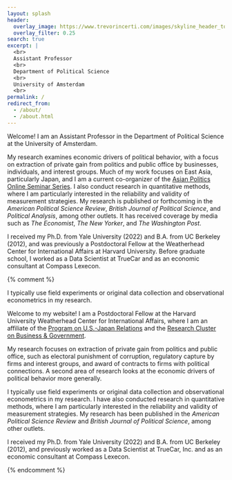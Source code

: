 ```yaml
---
layout: splash
header:
  overlay_image: https://www.trevorincerti.com/images/skyline_header_tokyo.jpg
  overlay_filter: 0.25
search: true
excerpt: |
  <br>
  Assistant Professor
  <br>
  Department of Political Science
  <br>
  University of Amsterdam
  <br>
permalink: /
redirect_from: 
  - /about/
  - /about.html
---
```


Welcome! I am an Assistant Professor in the Department of Political Science at the University of Amsterdam. 

My research examines economic drivers of political behavior, with a focus on extraction of private gain from politics and public office by businesses, individuals, and interest groups. Much of my work focuses on East Asia, particularly Japan, and I am a current co-organizer of the [Asian Politics Online Seminar Series](https://aposs.cc). I also conduct research in quantitative methods, where I am particularly interested in the reliability and validity of measurement strategies. My research is published or forthcoming in the *American Political Science Review*, *British Journal of Political Science*, and *Political Analysis*, among other outlets. It has received coverage by media such as *The Economist*, *The New Yorker*, and *The Washington Post*.

I received my Ph.D. from Yale University (2022) and B.A. from UC Berkeley (2012), and was previously a Postdoctoral Fellow at the Weatherhead Center for International Affairs at Harvard University. Before graduate school, I worked as a Data Scientist at TrueCar and as an economic consultant at Compass Lexecon.


{% comment %}






I typically use field experiments or original data collection and observational econometrics in my research.

  
 Welcome to my website! I am a Postdoctoral Fellow at the Harvard University Weatherhead Center for International Affairs, where I am an affiliate of the [Program on U.S.-Japan Relations](https://programs.wcfia.harvard.edu/us-japan) and the [Research Cluster on Business & Government](https://projects.iq.harvard.edu/wrc22-business-and-government).

My research focuses on extraction of private gain from politics and public office, such as electoral punishment of corruption, regulatory capture by firms and interest groups, and award of contracts to firms with political connections. A second area of research looks at the economic drivers of political behavior more generally.

I typically use field experiments or original data collection and observational econometrics in my research. I have also conducted research in quantitative methods, where I am particularly interested in the reliability and validity of measurement strategies. My research has been published in the *American Political Science Review* and *British Journal of Political Science*, among other outlets. 

I received my Ph.D. from Yale University (2022) and B.A. from UC Berkeley (2012), and previously worked as a Data Scientist at TrueCar, Inc. and as an economic consultant at Compass Lexecon.


{% endcomment %}











